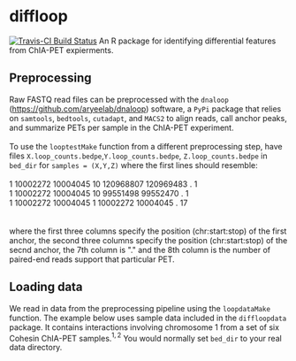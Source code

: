 # diffloop
[![Travis-CI Build Status](https://travis-ci.org/aryeelab/diffloop.svg?branch=master)](https://travis-ci.org/aryeelab/diffloop)
An R package for identifying differential features from ChIA-PET expierments. 

## Preprocessing
Raw FASTQ read files can be preprocessed with the `dnaloop`
(https://github.com/aryeelab/dnaloop) software, a `PyPi` package that relies 
on `samtools`, `bedtools`, `cutadapt`, and `MACS2` to align reads,
call anchor peaks, and summarize PETs per sample in the ChIA-PET experiment.
<br> <br>
To use the `looptestMake` function from a different preprocessing step,
have files `X.loop_counts.bedpe`,`Y.loop_counts.bedpe`, 
`Z.loop_counts.bedpe` in `bed_dir` for `samples = (X,Y,Z)` where the 
first lines should resemble: <br> <br>
1 10002272 10004045 10 120968807 120969483 . 1 <br>
1 10002272 10004045 10 99551498 99552470 . 1 <br>
1 10002272 10004045 1 10002272 10004045 . 17 <br>
<br> <br>
where the first three columns specify the position (chr:start:stop) of
the first anchor, the second three columns specify the position
(chr:start:stop) of the secnd anchor, the 7th column is "." and the 8th
column is the number of paired-end reads support that particular PET.

## Loading data
We read in data from the preprocessing pipeline using the `loopdataMake`
function. The example below uses sample data included in the `diffloopdata`
package. It contains interactions involving chromosome 1 from a set of six
Cohesin ChIA-PET samples.$^{1,2}$ You would normally set `bed_dir` to your 
real data directory.
